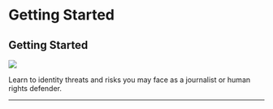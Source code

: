 # Getting Started

## Getting Started


![](unit.png)

Learn to identity threats and risks you may face as a journalist or human rights defender.

***